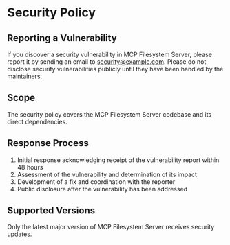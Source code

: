 # Security Policy

## Reporting a Vulnerability

If you discover a security vulnerability in MCP Filesystem Server, please report it by sending an email to security@example.com. Please do not disclose security vulnerabilities publicly until they have been handled by the maintainers.

## Scope

The security policy covers the MCP Filesystem Server codebase and its direct dependencies.

## Response Process

1. Initial response acknowledging receipt of the vulnerability report within 48 hours
2. Assessment of the vulnerability and determination of its impact
3. Development of a fix and coordination with the reporter
4. Public disclosure after the vulnerability has been addressed

## Supported Versions

Only the latest major version of MCP Filesystem Server receives security updates. 